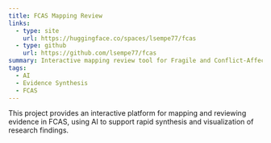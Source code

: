 ```yaml
---
title: FCAS Mapping Review
links:
  - type: site
    url: https://huggingface.co/spaces/lsempe77/fcas
  - type: github
    url: https://github.com/lsempe77/fcas
summary: Interactive mapping review tool for Fragile and Conflict-Affected Settings (FCAS), leveraging AI for evidence synthesis and visualization.
tags:
  - AI
  - Evidence Synthesis
  - FCAS
---
```


This project provides an interactive platform for mapping and reviewing evidence in FCAS, using AI to support rapid synthesis and visualization of research findings.
